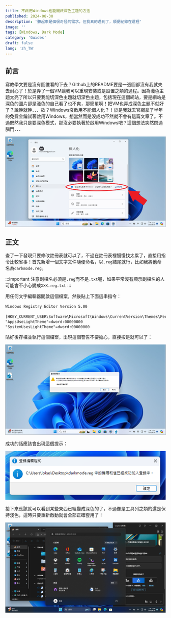 ```yaml
---
title: 不啟用Windows也能開啟深色主題的方法
published: 2024-08-30
description: '聽起來是個很奇怪的需求，但我真的遇到了，順便紀錄在這裡'
image: ''
tags: [Windows, Dark Mode]
category: 'Guides'
draft: false 
lang: 'zh_TW'
---
```


## 前言

寫教學文要是沒有圖誰看的下去？Github上的README要是一張圖都沒有我就失去耐心了！於是弄了一個VM讓我可以重現安裝或是設置之類的過程。因為淺色主題太亮了所以只要我能切深色主題就切深色主題，包括現在這個網站，要是網站是深色的圖片卻是淺色的自己看了也不爽，那簡單啊！把VM也弄成深色主題不就好了？說幹就幹．．．欸？Windows沒啟用不能個人化？！於是我就去官網拿了半年的免費金鑰試著啟用Windows，想當然而是沒成功不然就不會有這篇文章了。不過既然我只是要深色模式，那沒必要執著於啟用Windows吧？這個想法突然閃過腦門．．．

![](1.png)

## 正文

查了一下發現只要修改註冊表就可以了，不過在註冊表裡慢慢找太累了，直接用指令比較省事！首先新增一個文字文件隨便命名，以`.reg`結尾就行，比如我將他命名為`darkmode.reg`。

:::important
注意副檔名必須是`.reg`而不是`.txt`喔，如果平常沒有顯示副檔名的人可能會不小心變成`XXX.reg.txt`
:::

用任何文字編輯器開啟這個檔案，然後貼上下面這串指令：

```reg
Windows Registry Editor Version 5.00

[HKEY_CURRENT_USER\Software\Microsoft\Windows\CurrentVersion\Themes\Personalize]
"AppsUseLightTheme"=dword:00000000
"SystemUsesLightTheme"=dword:00000000
```

貼好後存檔並執行這個檔案，出現這個警告不要擔心，直接按是就可以了：

![](2.png)

成功的話應該會出現這個提示：

![](3.png)

接下來應該就可以看到某些東西已經變成深色的了，不過像是工具列之類的還是保持淺色，這時只要重新啟動就會全部正確套用了！

![](4.png)

